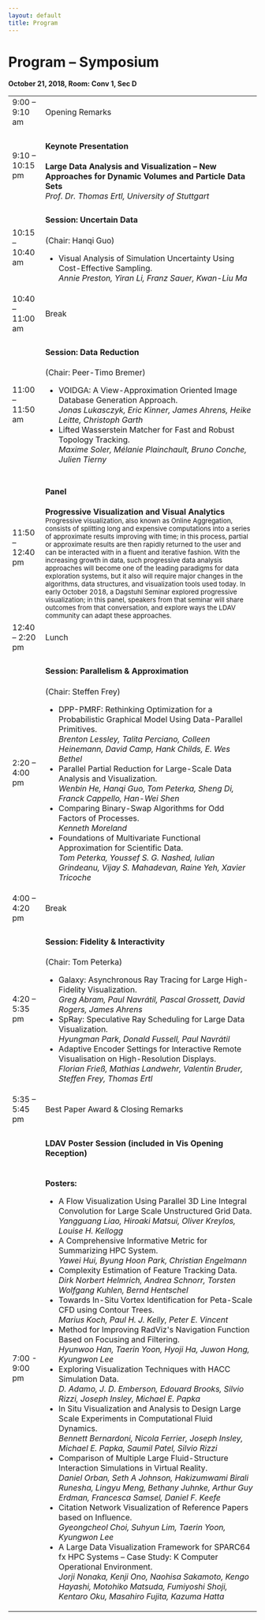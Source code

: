 ```yaml
---
layout: default
title: Program
---
```


<h1>Program – Symposium</h1>
<b>October 21, 2018, Room: Conv 1, Sec D</b>

<table class="program">
    <tr>
        <td>9:00 – 9:10 am</td>
        <td>Opening Remarks</td>
    </tr>
    <tr>
        <td>9:10 – 10:15 pm</td>
        <td><h4>Keynote Presentation</h4>
            <b>Large Data Analysis and Visualization – New Approaches for Dynamic Volumes and Particle Data Sets</b>
            <br />
            <i>Prof. Dr. Thomas Ertl, University of Stuttgart</i>
        </td>
    </tr>
    <tr>
        <td>10:15 – 10:40 am</td>
        <td><h4>Session: Uncertain Data</h4>
            (Chair: Hanqi Guo)
            <ul>
                <li>
                    Visual Analysis of Simulation Uncertainty Using Cost-Effective Sampling.
                    <br /> 
                    <i>Annie Preston, Yiran Li, Franz Sauer, Kwan-Liu Ma</i>
                </li>
            </ul>
        </td>
    </tr>
    <tr>
        <td>10:40 – 11:00 am</td><td>Break</td>
    </tr>
    <tr>
        <td>11:00 – 11:50 am</td><td>
        <h4>Session: Data Reduction</h4>
        (Chair: Peer-Timo Bremer)
        <ul>
            <li>
                VOIDGA: A View-Approximation Oriented Image Database Generation Approach.<br />
                <i>Jonas Lukasczyk, Eric Kinner, James Ahrens, Heike Leitte, Christoph Garth</i>
            </li>
            <li>
                Lifted Wasserstein Matcher for Fast and Robust Topology Tracking.<br />
                <i>Maxime Soler, Mélanie Plainchault, Bruno Conche, Julien Tierny</i>
            </li>
        </ul>
        </td>
    </tr>
    <tr>
        <td>11:50 – 12:40 pm</td>
        <td><h4>Panel</h4>
        <b>Progressive Visualization and Visual Analytics</b>
        <!-- <br />
        <i>Participants: Kelly Gaither, Chris Johnson, Patricia Crossno, Peer-Timo Bremer, Ross Maciejewski</i> -->
        <br />
        <small>Progressive visualization, also known as Online Aggregation, consists of splitting long and expensive computations into a series of approximate results improving with time; in this process, partial or approximate results are then rapidly returned to the user and can be interacted with in a fluent and iterative fashion. With the increasing growth in data, such progressive data analysis approaches will become one of the leading paradigms for data exploration systems, but it also will require major changes in the algorithms, data structures, and visualization tools used today.  In early October 2018, a Dagstuhl Seminar explored progressive visualization; in this panel, speakers from that seminar will share outcomes from that conversation, and explore ways the LDAV community can adapt these approaches.</small>
        </td>
    </tr>
    <tr>
        <td>12:40 – 2:20 pm</td>
        <td>Lunch</td>
    </tr>
    <tr>
        <td>2:20 – 4:00 pm</td>
        <td><h4>Session: Parallelism & Approximation</h4>
            (Chair: Steffen Frey)
            <ul>
                <li>
                    DPP-PMRF: Rethinking Optimization for a Probabilistic Graphical Model Using Data-Parallel Primitives.<br />
                    <i>Brenton Lessley, Talita Perciano, Colleen Heinemann, David Camp, Hank Childs, E. Wes Bethel</i>
                </li>
                <li>
                    Parallel Partial Reduction for Large-Scale Data Analysis and Visualization.<br />
                    <i>Wenbin He, Hanqi Guo, Tom Peterka, Sheng Di, Franck Cappello, Han-Wei Shen</i>
                </li>
                <li>
                    Comparing Binary-Swap Algorithms for Odd Factors of Processes.<br /> 
                    <i>Kenneth Moreland</i>
                </li>
                <li>
                    Foundations of Multivariate Functional Approximation for Scientific Data.<br />
                    <i>Tom Peterka, Youssef S. G. Nashed, Iulian Grindeanu, Vijay S. Mahadevan, Raine Yeh, Xavier Tricoche</i>
                </li>
            </ul>
        </td>
    </tr>
    <tr>
        <td>4:00 – 4:20 pm</td>
        <td>Break</td>
    </tr>
    <tr>
        <td>4:20 – 5:35 pm</td>
        <td><h4>Session: Fidelity & Interactivity</h4>
        (Chair: Tom Peterka)
        <ul>
            <li>
            Galaxy: Asynchronous Ray Tracing for Large High-Fidelity Visualization.<br />
            <i>Greg Abram, Paul Navrátil, Pascal Grossett, David Rogers, James Ahrens</i>
            </li>
            <li>
            SpRay: Speculative Ray Scheduling for Large Data Visualization.
            <br />
            <i>Hyungman Park, Donald Fussell, Paul Navrátil</i>
            </li>
            <li>
            Adaptive Encoder Settings for Interactive Remote Visualisation on High-Resolution Displays.
            <br />
            <i>Florian Frieß, Mathias Landwehr, Valentin Bruder, Steffen Frey, Thomas Ertl</i>
            </li>
        </ul>
        </td>
    </tr>
    <tr>
        <td>5:35 – 5:45 pm</td>
        <td>Best Paper Award &amp; Closing Remarks</td>
    </tr>
    <!-- <tr>
        <td>5:35 – 6:05 pm</td>
        <td>Poster Presentations</td>
    </tr> -->
    <tr>
        <td>7:00 - 9:00 pm</td>
        <td><h4>LDAV Poster Session (included in Vis Opening Reception)</h4>
        <br />
        <b>Posters:</b>
            <ul>
                <li>
                    A Flow Visualization Using Parallel 3D Line Integral Convolution for Large Scale Unstructured Grid Data.<br />
                    <i>Yangguang Liao, Hiroaki Matsui, Oliver Kreylos, Louise H. Kellogg</i>
                </li>
                <li>
                    A Comprehensive Informative Metric for Summarizing HPC System.<br />
                    <i>Yawei Hui, Byung Hoon Park, Christian Engelmann</i>
                </li>
                <li>
                    Complexity Estimation of Feature Tracking Data.<br />
                    <i>Dirk Norbert Helmrich, Andrea Schnorr, Torsten Wolfgang Kuhlen, Bernd Hentschel</i>
                </li>
                <li>
                    Towards In-Situ Vortex Identification for Peta-Scale CFD using Contour Trees.<br />
                    <i>Marius Koch, Paul H. J. Kelly, Peter E. Vincent</i>
                </li>
                <li>
                    Method for Improving RadViz's Navigation Function Based on Focusing and Filtering.<br />
                    <i>Hyunwoo Han, Taerin Yoon, Hyoji Ha, Juwon Hong, Kyungwon Lee</i>
                </li>
                <li>
                    Exploring Visualization Techniques with HACC Simulation Data.<br />
                    <i>D. Adamo, J. D. Emberson, Edouard Brooks, Silvio Rizzi, Joseph Insley, Michael E. Papka</i>
                </li>
                <li>
                    In Situ Visualization and Analysis to Design Large Scale Experiments in Computational Fluid Dynamics.<br />
                    <i>Bennett Bernardoni, Nicola Ferrier, Joseph Insley, Michael E. Papka, Saumil Patel, Silvio Rizzi</i>
                </li>
                <li>
                    Comparison of Multiple Large Fluid-Structure Interaction Simulations in Virtual Reality.<br />
                    <i>Daniel Orban, Seth A Johnson, Hakizumwami Birali Runesha, Lingyu Meng, Bethany Juhnke, Arthur Guy Erdman, Francesca Samsel, Daniel F. Keefe</i>
                </li>
                <li>
                    Citation Network Visualization of Reference Papers based on Influence.<br />
                    <i>Gyeongcheol Choi, Suhyun Lim, Taerin Yoon, Kyungwon Lee</i>
                </li>
                <li>
                    A Large Data Visualization Framework for SPARC64 fx HPC Systems – Case Study: K Computer Operational Environment.<br />
                    <i>Jorji Nonaka, Kenji Ono, Naohisa Sakamoto, Kengo Hayashi, Motohiko Matsuda, Fumiyoshi Shoji, Kentaro Oku, Masahiro Fujita, Kazuma Hatta</i>
                </li>
            </ul>
        </td>
    </tr>
</table>

<!-- <hr />

<h1>Keynote</h1>

<b>T.B.A.</b><br />
<i>Prof. Dr. Thomas Ertl, University of Stuttgart</i>

Lorem ipsum (abstract).

<p style="text-align: left;">
<b>Speaker</b><br />
<img style="padding: 0; margin: 0 0 1em 1em; float: right; width: 20%" src="assets/UR.jpg" />
Bio
</p> -->
